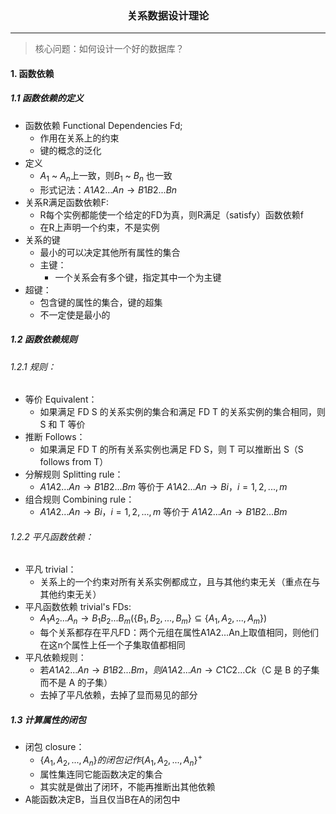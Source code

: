<center><h3>关系数据设计理论</h3></center>

---

> 核心问题：如何设计一个好的数据库？

#### 1. 函数依赖

##### 1.1 函数依赖的定义

+ 函数依赖 Functional Dependencies Fd;
  + 作用在关系上的约束
  + 键的概念的泛化
+ 定义
  + $A_1$ ~ $A_n$上一致，则$B_1$ ~ $B_n$ 也一致
  + 形式记法：$A1A2...An → B1B2...Bn$
+ 关系R满足函数依赖F:
  + R每个实例都能使一个给定的FD为真，则R满足（satisfy）函数依赖f
  + 在R上声明一个约束，不是实例
+ 关系的键
  + 最小的可以决定其他所有属性的集合
  + 主键：
    + 一个关系会有多个键，指定其中一个为主键
+ 超键：
  + 包含键的属性的集合，键的超集
  + 不一定使是最小的

##### 1.2 函数依赖规则

###### 1.2.1 规则：

- 等价 Equivalent：
  - 如果满足 FD S 的关系实例的集合和满足 FD T 的关系实例的集合相同，则 S 和 T 等价
- 推断 Follows：
  - 如果满足 FD T 的所有关系实例也满足 FD S，则 T 可以推断出 S（S follows from T）
- 分解规则 Splitting rule：
  - $A1A2...An → B1B2...Bm$ 等价于 $A1A2...An → Bi，i = 1,2,...,m$
- 组合规则 Combining rule：
  - $A1A2...An → Bi，i = 1,2,...,m$ 等价于 $A1A2...An → B1B2...Bm$

###### 1.2.2 平凡函数依赖：

+ 平凡 trivial：
  + 关系上的一个约束对所有关系实例都成立，且与其他约束无关（重点在与其他约束无关）
+ 平凡函数依赖 trivial's FDs:
  + $A_1A_2...A_n → B_1B_2...B_m (\{B_1,B_2,...,B_m\}\subseteq\{A_1,A_2,...,A_m\})$
  + 每个关系都存在平凡FD：两个元组在属性A1A2...An上取值相同，则他们在这n个属性上任一个子集取值都相同
+ 平凡依赖规则：
  + 若$A1A2...An → B1B2...Bm，则A1A2...An → C1C2...Ck$（C 是 B 的子集而不是 A 的子集）
  + 去掉了平凡依赖，去掉了显而易见的部分

##### 1.3 计算属性的闭包

+ 闭包 closure：
  + $\{A_1,A_2,...,A_n\} 的闭包记作 \{A_1,A_2,...,A_n\}^+$
  + 属性集连同它能函数决定的集合
  + 其实就是做出了闭环，不能再推断出其他依赖
+ A能函数决定B，当且仅当B在A的闭包中







